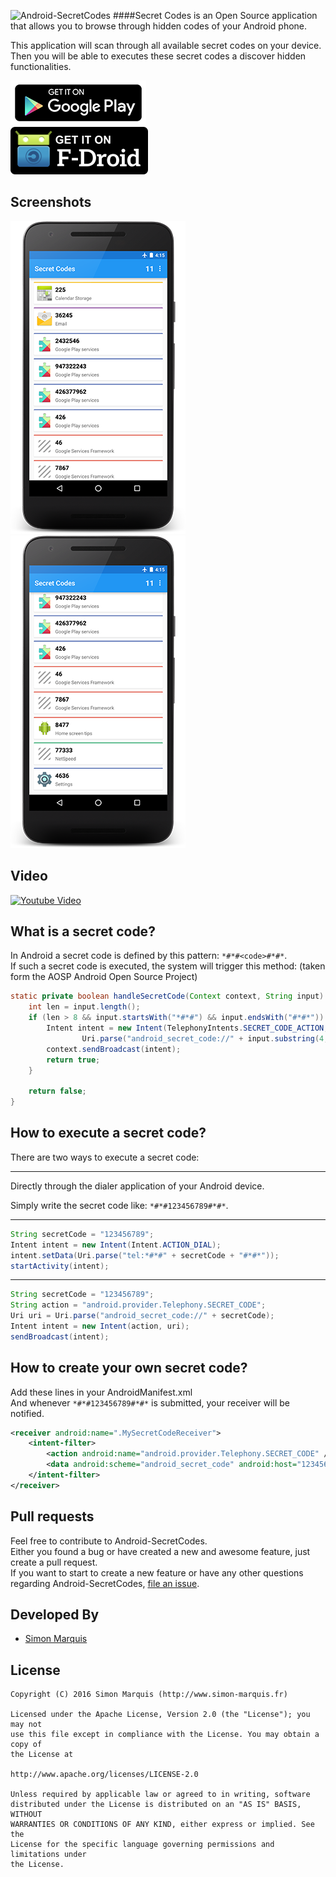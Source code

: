 ![Android-SecretCodes](https://raw.github.com/SimonMarquis/Android-SecretCodes/master/Resources/Feature%20graphic%20-%20resized.png "Android-SecretCodes") 
####Secret Codes is an Open Source application that allows you to browse through hidden codes of your Android phone.

This application will scan through all available secret codes on your device.  
Then you will be able to executes these secret codes a discover hidden functionalities.

[![Android-SecretCodes on Google Play Store](Resources/en-play-badge-border.png)](https://play.google.com/store/apps/details?id=fr.simon.marquis.secretcodes)  
[![Android-SecretCodes on F-Droid](Resources/fdroid.png)](https://f-droid.org/repository/browse/?fdid=fr.simon.marquis.secretcodes)

Screenshots
-----------
![Screenshot][screen1]
![Screenshot][screen2]

Video
-----

[![Youtube Video](http://img.youtube.com/vi/GH1NrV7EqI8/0.jpg)](http://www.youtube.com/watch?v=GH1NrV7EqI8)

What is a secret code?
----------------------

In Android a secret code is defined by this pattern: `*#*#<code>#*#*`.  
If such a secret code is executed, the system will trigger this method: (taken form the AOSP Android Open Source Project)
```java
static private boolean handleSecretCode(Context context, String input) {
    int len = input.length();
    if (len > 8 && input.startsWith("*#*#") && input.endsWith("#*#*")) {
        Intent intent = new Intent(TelephonyIntents.SECRET_CODE_ACTION,
                Uri.parse("android_secret_code://" + input.substring(4, len - 4)));
        context.sendBroadcast(intent);
        return true;
    }

    return false;
}
```

How to execute a secret code?
-----------------------------

There are two ways to execute a secret code:
***
Directly through the dialer application of your Android device.

Simply write the secret code like: `*#*#123456789#*#*`.
***
```java
String secretCode = "123456789";
Intent intent = new Intent(Intent.ACTION_DIAL);    
intent.setData(Uri.parse("tel:*#*#" + secretCode + "#*#*"));
startActivity(intent);
```
***
```java
String secretCode = "123456789";
String action = "android.provider.Telephony.SECRET_CODE";
Uri uri = Uri.parse("android_secret_code://" + secretCode);
Intent intent = new Intent(action, uri);
sendBroadcast(intent);
```

How to create your own secret code?
-----------------------------------

Add these lines in your AndroidManifest.xml  
And whenever `*#*#123456789#*#*` is submitted, your receiver will be notified.
```xml
<receiver android:name=".MySecretCodeReceiver">
    <intent-filter>
        <action android:name="android.provider.Telephony.SECRET_CODE" />
        <data android:scheme="android_secret_code" android:host="123456789" />
	</intent-filter>
</receiver>
```

Pull requests
-------------
Feel free to contribute to Android-SecretCodes.  
Either you found a bug or have created a new and awesome feature, just create a pull request.  
If you want to start to create a new feature or have any other questions regarding Android-SecretCodes, [file an issue](https://github.com/SimonMarquis/Android-SecretCodes/issues/new).

Developed By
------------
* [Simon Marquis][1]

License
-------

	Copyright (C) 2016 Simon Marquis (http://www.simon-marquis.fr)
	
	Licensed under the Apache License, Version 2.0 (the "License"); you may not
	use this file except in compliance with the License. You may obtain a copy of
	the License at
	
	http://www.apache.org/licenses/LICENSE-2.0
	
	Unless required by applicable law or agreed to in writing, software
	distributed under the License is distributed on an "AS IS" BASIS, WITHOUT
	WARRANTIES OR CONDITIONS OF ANY KIND, either express or implied. See the
	License for the specific language governing permissions and limitations under
	the License.


 [1]: http://www.simon-marquis.fr
 
 [screen1]: Resources/nexus5x-resized.png "List of codes"
 [screen2]: Resources/nexus5x-2-resized.png "List of codes"
 
